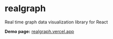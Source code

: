 # realgraph

Real time graph data visualization library for React

<b>Demo page:</b> [realgraph.vercel.app](https://realgraph.vercel.app/)
